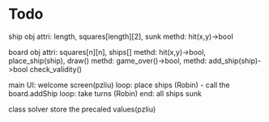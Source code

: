 # Todo
ship obj
    attri: length, squares[length][2], sunk
    methd: hit(x,y)->bool

board obj
    attri: squares[n][n], ships[]
    methd: hit(x,y)->bool, place_ship(ship), draw()
    methd: game_over()->bool,
    methd: add_ship(ship)->bool
        check_validity()

main
    UI: welcome screen(pzliu)
    loop: place ships (Robin)
        - call the board.addShip
    loop: take turns (Robin)
    end: all ships sunk
    
class solver
    store the precaled values(pzliu)
